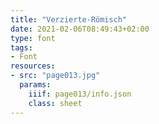 ```yaml
---
title: "Verzierte-Römisch"
date: 2021-02-06T08:49:43+02:00
type: font
tags:
- Font
resources:
- src: "page013.jpg"
  params:
    iiif: page013/info.json
    class: sheet
---
```

